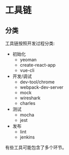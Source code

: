 # 工具链

## 分类

工具链按照开发过程分类:

- 初始化
  - yeoman
  - create-react-app
  - vue-cli
- 开发/调试
  - dev-tool/chrome
  - webpack-dev-server
  - mock
  - wireshark
  - charles
- 测试
  - mocha
  - jest
- 发布
  - lint
  - jenkins

有些工具可能包含了多个环节。
